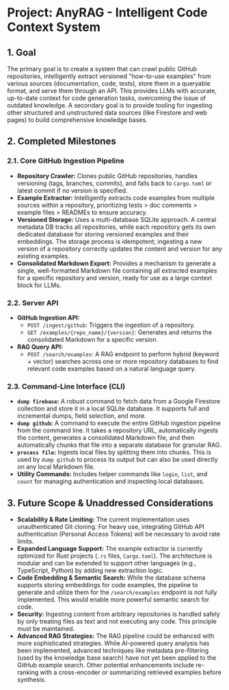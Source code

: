 # Project: AnyRAG - Intelligent Code Context System

## 1. Goal

The primary goal is to create a system that can crawl public GitHub repositories, intelligently extract versioned "how-to-use examples" from various sources (documentation, code, tests), store them in a queryable format, and serve them through an API. This provides LLMs with accurate, up-to-date context for code generation tasks, overcoming the issue of outdated knowledge. A secondary goal is to provide tooling for ingesting other structured and unstructured data sources (like Firestore and web pages) to build comprehensive knowledge bases.

## 2. Completed Milestones

### 2.1. Core GitHub Ingestion Pipeline
- **Repository Crawler:** Clones public GitHub repositories, handles versioning (tags, branches, commits), and falls back to `Cargo.toml` or latest commit if no version is specified.
- **Example Extractor:** Intelligently extracts code examples from multiple sources within a repository, prioritizing tests > doc comments > example files > READMEs to ensure accuracy.
- **Versioned Storage:** Uses a multi-database SQLite approach. A central metadata DB tracks all repositories, while each repository gets its own dedicated database for storing versioned examples and their embeddings. The storage process is idempotent; ingesting a new version of a repository correctly updates the content and version for any existing examples.
- **Consolidated Markdown Export:** Provides a mechanism to generate a single, well-formatted Markdown file containing all extracted examples for a specific repository and version, ready for use as a large context block for LLMs.

### 2.2. Server API
- **GitHub Ingestion API:**
    - `POST /ingest/github`: Triggers the ingestion of a repository.
    - `GET /examples/{repo_name}/{version}`: Generates and returns the consolidated Markdown for a specific version.
- **RAG Query API:**
    - `POST /search/examples`: A RAG endpoint to perform hybrid (keyword + vector) searches across one or more repository databases to find relevant code examples based on a natural language query.

### 2.3. Command-Line Interface (CLI)
- **`dump firebase`:** A robust command to fetch data from a Google Firestore collection and store it in a local SQLite database. It supports full and incremental dumps, field selection, and more.
- **`dump github`:** A command to execute the entire GitHub ingestion pipeline from the command line. It takes a repository URL, automatically ingests the content, generates a consolidated Markdown file, and then automatically chunks that file into a separate database for granular RAG.
- **`process file`:** Ingests local files by splitting them into chunks. This is used by `dump github` to process its output but can also be used directly on any local Markdown file.
- **Utility Commands:** Includes helper commands like `login`, `list`, and `count` for managing authentication and inspecting local databases.

## 3. Future Scope & Unaddressed Considerations

- **Scalability & Rate Limiting:** The current implementation uses unauthenticated Git cloning. For heavy use, integrating GitHub API authentication (Personal Access Tokens) will be necessary to avoid rate limits.
- **Expanded Language Support:** The example extractor is currently optimized for Rust projects (`.rs` files, `Cargo.toml`). The architecture is modular and can be extended to support other languages (e.g., TypeScript, Python) by adding new extraction logic.
- **Code Embedding & Semantic Search:** While the database schema supports storing embeddings for code examples, the pipeline to generate and utilize them for the `/search/examples` endpoint is not fully implemented. This would enable more powerful semantic search for code.
- **Security:** Ingesting content from arbitrary repositories is handled safely by only treating files as text and not executing any code. This principle must be maintained.
- **Advanced RAG Strategies:** The RAG pipeline could be enhanced with more sophisticated strategies. While AI-powered query analysis has been implemented, advanced techniques like metadata pre-filtering (used by the knowledge base search) have not yet been applied to the GitHub example search. Other potential enhancements include re-ranking with a cross-encoder or summarizing retrieved examples before synthesis.